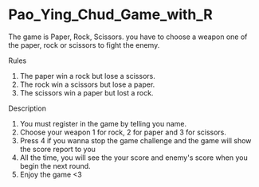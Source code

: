 # Pao_Ying_Chud_Game_with_R

The game is Paper, Rock, Scissors.
you have to choose a weapon one of the paper, rock or scissors to fight the enemy.

Rules
1. The paper win a rock but lose a scissors.
2. The rock win a scissors but lose a paper.
3. The scissors win a paper but lost a rock.

Description
1. You must register in the game by telling you name.
2. Choose your weapon 1 for rock, 2 for paper and 3 for scissors.
3. Press 4 if you wanna stop the game challenge and the game will show the score report to you
4. All the time, you will see the your score and enemy's score when you begin the next round.
5. Enjoy the game <3
